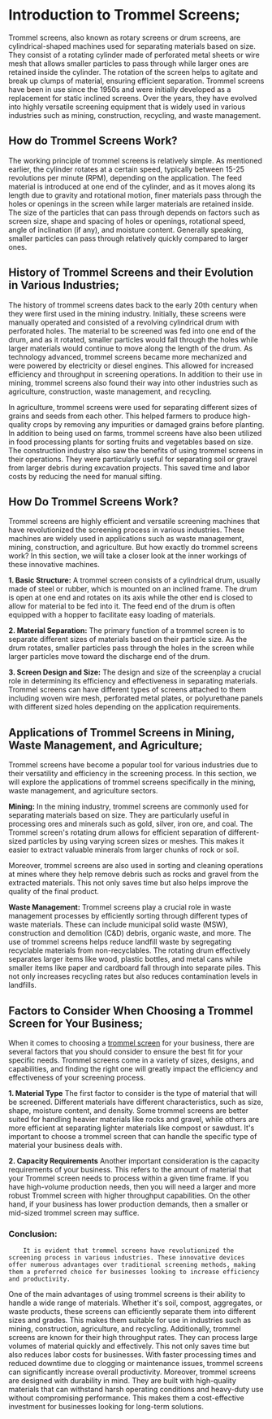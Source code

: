# Introduction to Trommel Screens;
Trommel screens, also known as rotary screens or drum screens, are cylindrical-shaped machines used for separating materials based on size. They consist of a rotating cylinder made of perforated metal sheets or wire mesh that allows smaller particles to pass through while larger ones are retained inside the cylinder. The rotation of the screen helps to agitate and break up clumps of material, ensuring efficient separation.
Trommel screens have been in use since the 1950s and were initially developed as a replacement for static inclined screens. Over the years, they have evolved into highly versatile screening equipment that is widely used in various industries such as mining, construction, recycling, and waste management.
## How do Trommel Screens Work?
The working principle of trommel screens is relatively simple. As mentioned earlier, the cylinder rotates at a certain speed, typically between 15-25 revolutions per minute (RPM), depending on the application. The feed material is introduced at one end of the cylinder, and as it moves along its length due to gravity and rotational motion, finer materials pass through the holes or openings in the screen while larger materials are retained inside.
The size of the particles that can pass through depends on factors such as screen size, shape and spacing of holes or openings, rotational speed, angle of inclination (if any), and moisture content. Generally speaking, smaller particles can pass through relatively quickly compared to larger ones.
## History of Trommel Screens and their Evolution in Various Industries;
The history of trommel screens dates back to the early 20th century when they were first used in the mining industry. Initially, these screens were manually operated and consisted of a revolving cylindrical drum with perforated holes. The material to be screened was fed into one end of the drum, and as it rotated, smaller particles would fall through the holes while larger materials would continue to move along the length of the drum.
As technology advanced, trommel screens became more mechanized and were powered by electricity or diesel engines. This allowed for increased efficiency and throughput in screening operations. In addition to their use in mining, trommel screens also found their way into other industries such as agriculture, construction, waste management, and recycling.

In agriculture, trommel screens were used for separating different sizes of grains and seeds from each other. This helped farmers to produce high-quality crops by removing any impurities or damaged grains before planting. In addition to being used on farms, trommel screens have also been utilized in food processing plants for sorting fruits and vegetables based on size.
The construction industry also saw the benefits of using trommel screens in their operations. They were particularly useful for separating soil or gravel from larger debris during excavation projects. This saved time and labor costs by reducing the need for manual sifting.
## How Do Trommel Screens Work?
Trommel screens are highly efficient and versatile screening machines that have revolutionized the screening process in various industries. These machines are widely used in applications such as waste management, mining, construction, and agriculture. But how exactly do trommel screens work? In this section, we will take a closer look at the inner workings of these innovative machines.

**1. Basic Structure:**
A trommel screen consists of a cylindrical drum, usually made of steel or rubber, which is mounted on an inclined frame. The drum is open at one end and rotates on its axis while the other end is closed to allow for material to be fed into it. The feed end of the drum is often equipped with a hopper to facilitate easy loading of materials.

**2. Material Separation:**
The primary function of a trommel screen is to separate different sizes of materials based on their particle size. As the drum rotates, smaller particles pass through the holes in the screen while larger particles move toward the discharge end of the drum.

**3. Screen Design and Size:**
The design and size of the screenplay a crucial role in determining its efficiency and effectiveness in separating materials. Trommel screens can have different types of screens attached to them including woven wire mesh, perforated metal plates, or polyurethane panels with different sized holes depending on the application requirements.
## Applications of Trommel Screens in Mining, Waste Management, and Agriculture;
Trommel screens have become a popular tool for various industries due to their versatility and efficiency in the screening process. In this section, we will explore the applications of trommel screens specifically in the mining, waste management, and agriculture sectors.

**Mining:**
In the mining industry, trommel screens are commonly used for separating materials based on size. They are particularly useful in processing ores and minerals such as gold, silver, iron ore, and coal. The Trommel screen's rotating drum allows for efficient separation of different-sized particles by using varying screen sizes or meshes. This makes it easier to extract valuable minerals from larger chunks of rock or soil.

Moreover, trommel screens are also used in sorting and cleaning operations at mines where they help remove debris such as rocks and gravel from the extracted materials. This not only saves time but also helps improve the quality of the final product.

**Waste Management:**
Trommel screens play a crucial role in waste management processes by efficiently sorting through different types of waste materials. These can include municipal solid waste (MSW), construction and demolition (C&D) debris, organic waste, and more.
The use of trommel screens helps reduce landfill waste by segregating recyclable materials from non-recyclables. The rotating drum effectively separates larger items like wood, plastic bottles, and metal cans while smaller items like paper and cardboard fall through into separate piles. This not only increases recycling rates but also reduces contamination levels in landfills.
## Factors to Consider When Choosing a Trommel Screen for Your Business;
When it comes to choosing a <a href="https://www.tuffmanequipment.com/product/rotary-trommel-screen/" rel="dofollow"> trommel screen</a>  for your business, there are several factors that you should consider to ensure the best fit for your specific needs. Trommel screens come in a variety of sizes, designs, and capabilities, and finding the right one will greatly impact the efficiency and effectiveness of your screening process.

**1. Material Type**
The first factor to consider is the type of material that will be screened. Different materials have different characteristics, such as size, shape, moisture content, and density. Some trommel screens are better suited for handling heavier materials like rocks and gravel, while others are more efficient at separating lighter materials like compost or sawdust. It's important to choose a trommel screen that can handle the specific type of material your business deals with.

**2. Capacity Requirements**
Another important consideration is the capacity requirements of your business. This refers to the amount of material that your Trommel screen needs to process within a given time frame. If you have high-volume production needs, then you will need a larger and more robust Trommel screen with higher throughput capabilities. On the other hand, if your business has lower production demands, then a smaller or mid-sized trommel screen may suffice.
### Conclusion: 
        It is evident that trommel screens have revolutionized the screening process in various industries. These innovative devices offer numerous advantages over traditional screening methods, making them a preferred choice for businesses looking to increase efficiency and productivity.
One of the main advantages of using trommel screens is their ability to handle a wide range of materials. Whether it's soil, compost, aggregates, or waste products, these screens can efficiently separate them into different sizes and grades. This makes them suitable for use in industries such as mining, construction, agriculture, and recycling.
Additionally, trommel screens are known for their high throughput rates. They can process large volumes of material quickly and effectively. This not only saves time but also reduces labor costs for businesses. With faster processing times and reduced downtime due to clogging or maintenance issues, trommel screens can significantly increase overall productivity.
Moreover, trommel screens are designed with durability in mind. They are built with high-quality materials that can withstand harsh operating conditions and heavy-duty use without compromising performance. This makes them a cost-effective investment for businesses looking for long-term solutions.

